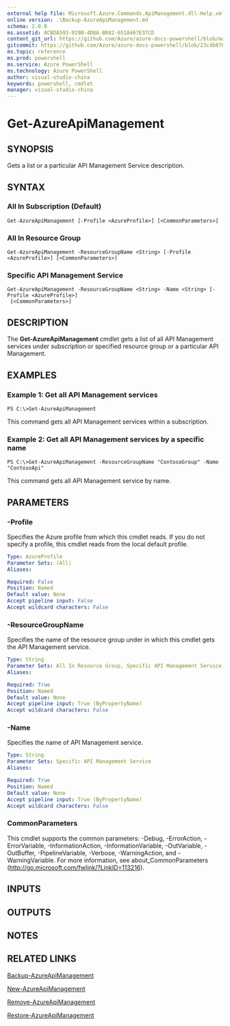 ```yaml
---
external help file: Microsoft.Azure.Commands.ApiManagement.dll-Help.xml
online version: .\Backup-AzureApiManagement.md
schema: 2.0.0
ms.assetid: ACBDA593-929B-4D8A-B082-6518467E37CD
content_git_url: https://github.com/Azure/azure-docs-powershell/blob/master/azureps-cmdlets-docs/ResourceManager/AzureRM.ApiManagement/v0.9.8/Get-AzureApiManagement.md
gitcommit: https://github.com/Azure/azure-docs-powershell/blob/23cdb8705d4ab9807c0e21b238f3b134a7d49c7d/azureps-cmdlets-docs/ResourceManager/AzureRM.ApiManagement/v0.9.8/Get-AzureApiManagement.md
ms.topic: reference
ms.prod: powershell
ms.service: Azure PowerShell
ms.technology: Azure PowerShell
author: visual-studio-china
keywords: powershell, cmdlet
manager: visual-studio-china
---
```


# Get-AzureApiManagement

## SYNOPSIS
Gets a list or a particular API Management Service description.

## SYNTAX

### All In Subscription (Default)
```
Get-AzureApiManagement [-Profile <AzureProfile>] [<CommonParameters>]
```

### All In Resource Group
```
Get-AzureApiManagement -ResourceGroupName <String> [-Profile <AzureProfile>] [<CommonParameters>]
```

### Specific API Management Service
```
Get-AzureApiManagement -ResourceGroupName <String> -Name <String> [-Profile <AzureProfile>]
 [<CommonParameters>]
```

## DESCRIPTION
The **Get-AzureApiManagement** cmdlet gets a list of all API Management services under subscription or specified resource group or a particular API Management.

## EXAMPLES

### Example 1: Get all API Management services
```
PS C:\>Get-AzureApiManagement
```

This command gets all API Management services within a subscription.

### Example 2: Get all API Management services by a specific name
```
PS C:\>Get-AzureApiManagement -ResourceGroupName "ContosoGroup" -Name "ContosoApi"
```

This command gets all API Management service by name.

## PARAMETERS

### -Profile
Specifies the Azure profile from which this cmdlet reads.
If you do not specify a profile, this cmdlet reads from the local default profile.

```yaml
Type: AzureProfile
Parameter Sets: (All)
Aliases: 

Required: False
Position: Named
Default value: None
Accept pipeline input: False
Accept wildcard characters: False
```

### -ResourceGroupName
Specifies the name of the resource group under in which this cmdlet gets the API Management service.

```yaml
Type: String
Parameter Sets: All In Resource Group, Specific API Management Service
Aliases: 

Required: True
Position: Named
Default value: None
Accept pipeline input: True (ByPropertyName)
Accept wildcard characters: False
```

### -Name
Specifies the name of API Management service.

```yaml
Type: String
Parameter Sets: Specific API Management Service
Aliases: 

Required: True
Position: Named
Default value: None
Accept pipeline input: True (ByPropertyName)
Accept wildcard characters: False
```

### CommonParameters
This cmdlet supports the common parameters: -Debug, -ErrorAction, -ErrorVariable, -InformationAction, -InformationVariable, -OutVariable, -OutBuffer, -PipelineVariable, -Verbose, -WarningAction, and -WarningVariable. For more information, see about_CommonParameters (http://go.microsoft.com/fwlink/?LinkID=113216).

## INPUTS

## OUTPUTS

## NOTES

## RELATED LINKS

[Backup-AzureApiManagement](.\Backup-AzureApiManagement.md)

[New-AzureApiManagement](.\New-AzureApiManagement.md)

[Remove-AzureApiManagement](.\Remove-AzureApiManagement.md)

[Restore-AzureApiManagement](.\Restore-AzureApiManagement.md)


